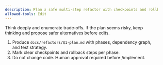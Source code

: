 ```yaml
---
description: Plan a safe multi-step refactor with checkpoints and rollback
allowed-tools: Edit
---
```

Think deeply and enumerate trade‑offs. If the plan seems risky, keep thinking and propose safer alternatives before edits.
1) Produce `docs/refactors/$1-plan.md` with phases, dependency graph, and test strategy.
2) Mark clear checkpoints and rollback steps per phase.
3) Do not change code. Human approval required before /implement.

